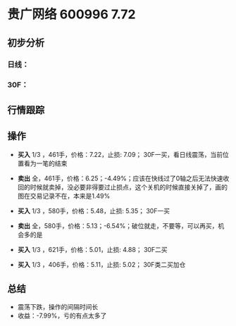 # 贵广网络 600996 7.72
## 初步分析
### 日线：
  
### 30F：
  
## 行情跟踪
  
## 操作
  - **买入** 1/3 ，461手，价格：7.22，止损: 7.09； 30F一买，看日线震荡，当前位置看为一笔的结束
  - **卖出** 全，461手，价格：6.25；-4.49%；应该在快线过了0轴之后无法快速收回的时候就卖掉，没必要非得要过止损点，这个关机的时候直接关掉了，画的图在交易记录不在，本来是1.49%

  - **买入** 1/3 ，580手，价格：5.48，止损: 5.35； 30F一买
  - **卖出** 全，580手，价格：5.13；-6.54%；破位就走，不要等，可以再买，机会多的是

  - **买入** 1/3 ，621手，价格：5.01，止损: 4.88； 30F二买
  - **买入** 1/3 ，406手，价格：5.11，止损: 5.02； 30F类二买加仓

## 总结
  - 震荡下跌，操作的间隔时间长
  - 收益：-7.99%，亏的有点太多了